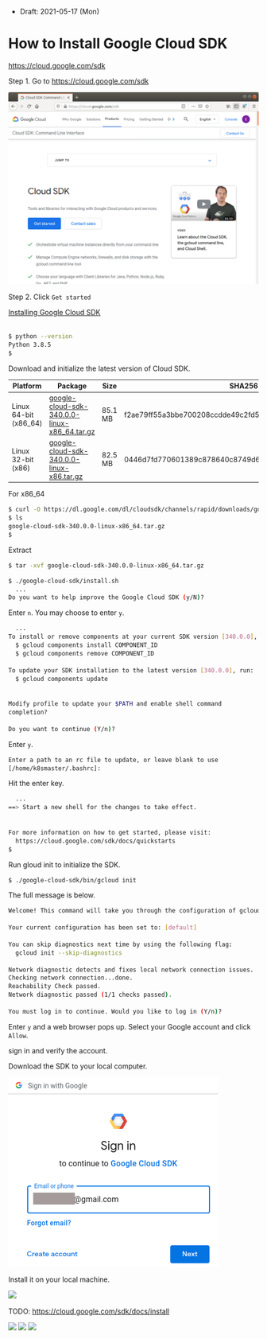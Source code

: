 * Draft: 2021-05-17 (Mon)

# How to Install Google Cloud SDK



https://cloud.google.com/sdk

Step 1. Go to https://cloud.google.com/sdk

<img src="images/gcp-cloud_sdk-homepage.png">

Step 2. Click `Get started`

[Installing Google Cloud SDK](https://cloud.google.com/sdk/docs/install)

```bash

$ python --version
Python 3.8.5
$

```





Download and initialize the                          latest version of Cloud SDK.

| Platform              | Package                                                      | Size    | SHA256 Checksum                                              |
| --------------------- | ------------------------------------------------------------ | ------- | ------------------------------------------------------------ |
| Linux 64-bit (x86_64) | [google-cloud-sdk-340.0.0-linux-x86_64.tar.gz](https://dl.google.com/dl/cloudsdk/channels/rapid/downloads/google-cloud-sdk-340.0.0-linux-x86_64.tar.gz) | 85.1 MB | f2ae79ff55a3bbe700208ccdde49c2fd5511c03016e3a09f69257ffdd6a6a9d6 |
| Linux 32-bit (x86)    | [google-cloud-sdk-340.0.0-linux-x86.tar.gz](https://dl.google.com/dl/cloudsdk/channels/rapid/downloads/google-cloud-sdk-340.0.0-linux-x86.tar.gz) | 82.5 MB | 0446d7fd770601389c878640c8749d6336f3097c5e99005d5eab4b911343baf1 |

For x86_64

```bash
$ curl -O https://dl.google.com/dl/cloudsdk/channels/rapid/downloads/google-cloud-sdk-340.0.0-linux-x86_64.tar.gz
$ ls
google-cloud-sdk-340.0.0-linux-x86_64.tar.gz
$
```



Extract

```bash
$ tar -xvf google-cloud-sdk-340.0.0-linux-x86_64.tar.gz 

```

```bash
$ ./google-cloud-sdk/install.sh
  ...
Do you want to help improve the Google Cloud SDK (y/N)? 
```

Enter `n`. You may choose to enter `y`.

```bash
  ...
To install or remove components at your current SDK version [340.0.0], run:
  $ gcloud components install COMPONENT_ID
  $ gcloud components remove COMPONENT_ID

To update your SDK installation to the latest version [340.0.0], run:
  $ gcloud components update


Modify profile to update your $PATH and enable shell command 
completion?

Do you want to continue (Y/n)?
```

Enter `y`.

```bash
Enter a path to an rc file to update, or leave blank to use 
[/home/k8smaster/.bashrc]: 
```

Hit the enter key.



```bash
  ...
==> Start a new shell for the changes to take effect.


For more information on how to get started, please visit:
  https://cloud.google.com/sdk/docs/quickstarts
$
```



Run gloud init to initialize the SDK.



```bash
$ ./google-cloud-sdk/bin/gcloud init

```

The full message is below.

```bash
Welcome! This command will take you through the configuration of gcloud.

Your current configuration has been set to: [default]

You can skip diagnostics next time by using the following flag:
  gcloud init --skip-diagnostics

Network diagnostic detects and fixes local network connection issues.
Checking network connection...done.                                            
Reachability Check passed.
Network diagnostic passed (1/1 checks passed).

You must log in to continue. Would you like to log in (Y/n)?
```

Enter `y` and a web browser pops up. Select your Google account and click `Allow`.

sign in and verify the account.

Download the SDK to your local computer.

<img src="images/sign_in_with_google.png">

Install it on your local machine.

<img src="images/">

TODO: https://cloud.google.com/sdk/docs/install

<img src="images/">



<img src="images/">



<img src="images/">

